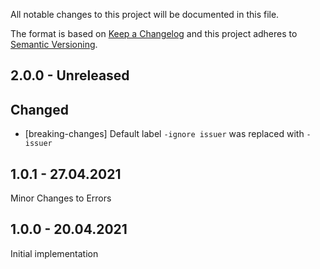 All notable changes to this project will be documented in this file.

The format is based on [Keep a Changelog](http://keepachangelog.com/)
and this project adheres to [Semantic Versioning](http://semver.org/).

## 2.0.0 - Unreleased

## Changed
- [breaking-changes] Default label `-ignore issuer` was replaced with `-issuer`

## 1.0.1 - 27.04.2021

Minor Changes to Errors

## 1.0.0 - 20.04.2021

Initial implementation
